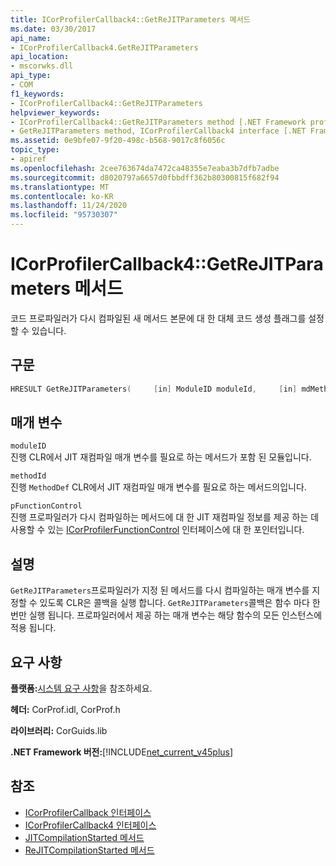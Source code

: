 ```yaml
---
title: ICorProfilerCallback4::GetReJITParameters 메서드
ms.date: 03/30/2017
api_name:
- ICorProfilerCallback4.GetReJITParameters
api_location:
- mscorwks.dll
api_type:
- COM
f1_keywords:
- ICorProfilerCallback4::GetReJITParameters
helpviewer_keywords:
- ICorProfilerCallback4::GetReJITParameters method [.NET Framework profiling]
- GetReJITParameters method, ICorProfilerCallback4 interface [.NET Framework profiling]
ms.assetid: 0e9bfe07-9f20-498c-b568-9017c8f6056c
topic_type:
- apiref
ms.openlocfilehash: 2cee763674da7472ca48355e7eaba3b7dfb7adbe
ms.sourcegitcommit: d8020797a6657d0fbbdff362b80300815f682f94
ms.translationtype: MT
ms.contentlocale: ko-KR
ms.lasthandoff: 11/24/2020
ms.locfileid: "95730307"
---
```

# <a name="icorprofilercallback4getrejitparameters-method"></a>ICorProfilerCallback4::GetReJITParameters 메서드

코드 프로파일러가 다시 컴파일된 새 메서드 본문에 대 한 대체 코드 생성 플래그를 설정할 수 있습니다.  
  
## <a name="syntax"></a>구문  
  
```cpp  
HRESULT GetReJITParameters(     [in] ModuleID moduleId,     [in] mdMethodDef methodId,     [in] ICorProfilerFunctionControl *pFunctionControl);  
```  
  
## <a name="parameters"></a>매개 변수  

 `moduleID`  
 진행 CLR에서 JIT 재컴파일 매개 변수를 필요로 하는 메서드가 포함 된 모듈입니다.  
  
 `methodId`  
 진행 `MethodDef` CLR에서 JIT 재컴파일 매개 변수를 필요로 하는 메서드의입니다.  
  
 `pFunctionControl`  
 진행 프로파일러가 다시 컴파일하는 메서드에 대 한 JIT 재컴파일 정보를 제공 하는 데 사용할 수 있는 [ICorProfilerFunctionControl](icorprofilerfunctioncontrol-interface.md) 인터페이스에 대 한 포인터입니다.  
  
## <a name="remarks"></a>설명  

 `GetReJITParameters`프로파일러가 지정 된 메서드를 다시 컴파일하는 매개 변수를 지정할 수 있도록 CLR은 콜백을 실행 합니다. `GetReJITParameters`콜백은 함수 마다 한 번만 실행 됩니다. 프로파일러에서 제공 하는 매개 변수는 해당 함수의 모든 인스턴스에 적용 됩니다.  
  
## <a name="requirements"></a>요구 사항  

 **플랫폼:**[시스템 요구 사항](../../get-started/system-requirements.md)을 참조하세요.  
  
 **헤더:** CorProf.idl, CorProf.h  
  
 **라이브러리:** CorGuids.lib  
  
 **.NET Framework 버전:**[!INCLUDE[net_current_v45plus](../../../../includes/net-current-v45plus-md.md)]  
  
## <a name="see-also"></a>참조

- [ICorProfilerCallback 인터페이스](icorprofilercallback-interface.md)
- [ICorProfilerCallback4 인터페이스](icorprofilercallback4-interface.md)
- [JITCompilationStarted 메서드](icorprofilercallback-jitcompilationstarted-method.md)
- [ReJITCompilationStarted 메서드](icorprofilercallback4-rejitcompilationstarted-method.md)
